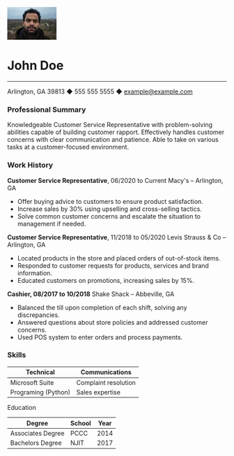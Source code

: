 ![JohnDoe](johndoe.jpeg)

# John Doe
-----------

Arlington, GA 39813 ◆ 555 555 5555 ◆ example@example.com

### Professional Summary
Knowledgeable Customer Service Representative with problem-solving abilities capable of building
customer rapport. Effectively handles customer concerns with clear communication and patience. Able to
take on various tasks at a customer-focused environment.

### Work History
**Customer Service Representative**, 06/2020 to Current Macy's – Arlington,  GA

+ Offer buying advice to customers to ensure product satisfaction.
+ Increase sales by 30% using upselling and cross-selling tactics.
+ Solve common customer concerns and escalate the situation to management if needed.


**Customer Service Representative**, 11/2018 to 05/2020 Levis Strauss & Co – Arlington, GA

+ Located products in the store and placed orders of out-of-stock items.
+ Responded to customer requests for products, services and brand information.
+ Educated customers on promotions, increasing sales by 15%.

**Cashier, 08/2017 to 10/2018** Shake Shack – Abbeville, GA

+ Balanced the till upon completion of each shift, solving any discrepancies.
+ Answered questions about store policies and addressed customer concerns.
+ Used POS system to enter orders and process payments.

### Skills

| Technical        | Communications       |
| ------------------- | -------------------- |
| Microsoft Suite     | Complaint resolution |
| Programing (Python) | Sales expertise      |

Education

| **Degree**        | **School** | **Year** |
| ----------------- | ---------- | -------- |
| Associates Degree | PCCC       | 2014     |
| Bachelors Degree  | NJIT       | 2017     |
